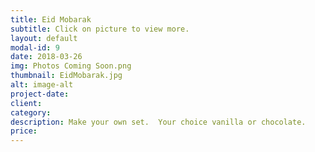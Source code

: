 ```yaml
---
title: Eid Mobarak
subtitle: Click on picture to view more.
layout: default
modal-id: 9
date: 2018-03-26
img: Photos Coming Soon.png
thumbnail: EidMobarak.jpg
alt: image-alt
project-date: 
client: 
category: 
description: Make your own set.  Your choice vanilla or chocolate. 
price: 
---
```

